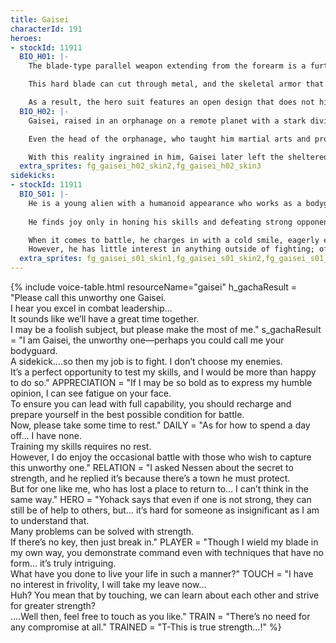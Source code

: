 ```yaml
---
title: Gaisei
characterId: 191
heroes:
- stockId: 11911
  BIO_H01: |-
    The blade-type parallel weapon extending from the forearm is a further enhancement of Gaisei's racial characteristic, where the bones     of his body are as hard as metal.

    This hard blade can cut through metal, and the skeletal armor that protects him is all derived from Gaisei's original physical form.

    As a result, the hero suit features an open design that does not hinder movement, symbolizing Gaisei's determination to surpass his       opponents with his own body and skills, showcasing his overwhelming strength.
  BIO_H02: |-
    Gaisei, raised in an orphanage on a remote planet with a stark divide between the rich and poor, has witnessed from a young age how       the strong take everything from the weak.

    Even the head of the orphanage, who taught him martial arts and protected the children, was trampled by a more powerful force.

    With this reality ingrained in him, Gaisei later left the sheltered planet and now roams the galaxy in search of battlefields where       he can confront the strong. He seeks to experience firsthand the belief that strength determines everything.
  extra_sprites: fg_gaisei_h02_skin2,fg_gaisei_h02_skin3
sidekicks:
- stockId: 11911
  BIO_S01: |-
    He is a young alien with a humanoid appearance who works as a bodyguard for a pawn shop and antique dealer with a troubled past.
  
    He finds joy only in honing his skills and defeating strong opponents. If a battle with a formidable foe is guaranteed, he will leave     his employer behind and rush into any battlefield as a bodyguard, regardless of who hires him.

    When it comes to battle, he charges in with a cold smile, eagerly embracing the chaos.
    However, he has little interest in anything outside of fighting; often, he appears lost in thought, especially during times that          aren’t dedicated to battle or training.
  extra_sprites: fg_gaisei_s01_skin1,fg_gaisei_s01_skin2,fg_gaisei_s01_skin3
---
```


{% include voice-table.html resourceName="gaisei"
h_gachaResult = "Please call this unworthy one Gaisei.<br>I hear you excel in combat leadership…<br>It sounds like we’ll have a great time together.<br>I may be a foolish subject, but please make the most of me."
s_gachaResult = "I am Gaisei, the unworthy one—perhaps you could call me your bodyguard.<br>A sidekick….so then my job is to fight. I don’t choose my enemies.<br>It’s a perfect opportunity to test my skills, and I would be more than happy to do so."
APPRECIATION = "If I may be so bold as to express my humble opinion, I can see fatigue on your face.<br>To ensure you can lead with full capability, you should recharge and prepare yourself in the best possible condition for battle.<br>Now, please take some time to rest."
DAILY = "As for how to spend a day off… I have none.<br>Training my skills requires no rest.<br>However, I do enjoy the occasional battle with those who wish to capture this unworthy one."
RELATION = "I asked Nessen about the secret to strength, and he replied it’s because there’s a town he must protect.<br>But for one like me, who has lost a place to return to… I can’t think in the same way."
HERO = "Yohack says that even if one is not strong, they can still be of help to others, but… it’s hard for someone as insignificant as I am to understand that.<br>Many problems can be solved with strength.<br>If there’s no key, then just break in."
PLAYER = "Though I wield my blade in my own way, you demonstrate command even with techniques that have no form… it’s truly intriguing.<br> What have you done to live your life in such a manner?"
TOUCH = "I have no interest in frivolity, I will take my leave now…<br>Huh? You mean that by touching, we can learn about each other and strive for greater strength?<br> ….Well then, feel free to touch as you like."
TRAIN = "There’s no need for any compromise at all."
TRAINED = "T-This is true strength…!"
%}
